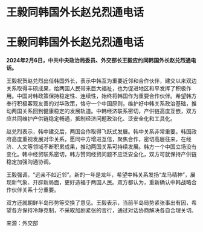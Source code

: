 # 王毅同韩国外长赵兑烈通电话

# 王毅同韩国外长赵兑烈通电话

**2024年2月6日，中共中央政治局委员、外交部长王毅应约同韩国外长赵兑烈通电话。**

王毅祝贺赵兑烈出任韩国外长，表示中韩互为重要近邻和合作伙伴，建交以来双边关系取得丰硕成果，给两国人民带来巨大福祉，也为促进地区和平发挥了积极作用。中国对韩政策保持稳定性、连续性，始终将韩国作为重要合作伙伴。希望韩方奉行积极客观友善的对华政策，恪守一个中国原则，维护好中韩关系政治基础，推动两国关系回到健康稳定的发展轨道。中韩经济联系密切，产供链高度互嵌，双方应共同维护产供链稳定畅通，抵制经济问题政治化、泛安全化和工具化。

赵兑烈表示，韩中建交后，两国合作取得飞跃式发展。韩中关系非常重要。韩国政府高度重视发展对华关系，愿同中方增进互信，聚焦合作，密切高层往来，在经济、人文等领域不断积累成果，推动两国关系可持续发展。韩方一个中国立场没有变化。韩中经贸联系密切，韩方赞同经贸问题不应泛安全化，双方可就保持产供链稳定加强沟通协调。

王毅强调，“远亲不如近邻”。新的一年是龙年，希望中韩关系发扬“龙马精神”，展现新气象、开辟新局面，更好造福于两国人民。双方都认为，重新确认中韩战略合作伙伴关系十分重要。

双方还就朝鲜半岛形势等交换了意见。王毅表示，当前半岛局势紧张事出有因，希望各方保持冷静克制，不采取加剧紧张的言行，通过对话协商解决各自合理关切。

来源：外交部

